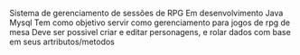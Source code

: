 Sistema de gerenciamento de sessões de RPG
Em desenvolvimento 
Java Mysql
Tem como objetivo servir como gerenciamento para jogos de rpg de mesa
Deve ser possivel criar e editar personagens, e rolar dados com base em seus artributos/metodos
